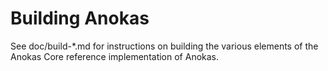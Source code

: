 Building Anokas
=============

See doc/build-*.md for instructions on building the various
elements of the Anokas Core reference implementation of Anokas.
